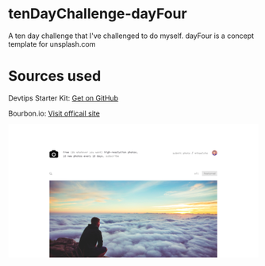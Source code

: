 # tenDayChallenge-dayFour
A ten day challenge that I've challenged to do myself. dayFour is a concept template for unsplash.com

# Sources used
Devtips Starter Kit:
[Get on GitHub](https://github.com/DevTips/DevTips-Starter-Kit)

Bourbon.io:
[Visit officail site](http://bourbon.io/)

![screenshots](assets/img/screenshot.png)